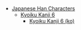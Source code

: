 - [Japanese Han Characters](<../../../../_ja/ja_han/README.md>)
	- [Kyoiku Kanji 6](<../../../../han-ja/1_kyoiku/kyoiku-6/README.md>)
		- [Kyoiku Kanji 6 (ko)](<../../../../han-ja/1_kyoiku/kyoiku-6/ko.md>)